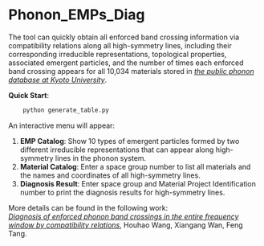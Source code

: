 # Phonon_EMPs_Diag  
The tool can quickly obtain all enforced band crossing information via compatibility relations along all high-symmetry lines, including their corresponding irreducible representations, topological properties, associated emergent particles, and the number of times each enforced band crossing appears for all 10,034 materials stored in [*the public phonon database at Kyoto University*](https://github.com/atztogo/phonondb).  


**Quick Start**:  


```python
    python generate_table.py  
```

An interactive menu will appear:  

1. **EMP Catalog**: Show 10 types of emergent particles formed by two different irreducible representations that can appear along high-symmetry lines in the phonon system.  
2. **Material Catalog**: Enter a space group number to list all materials and the names and coordinates of all high-symmetry lines.  
3. **Diagnosis Result**: Enter space group and Material Project Identification number to print the diagnosis results for high-symmetry lines.  


More details can be found in the following work:  
[*Diagnosis of enforced phonon band crossings in the entire frequency window by compatibility relations*](), Houhao Wang, Xiangang Wan, Feng Tang.
   
